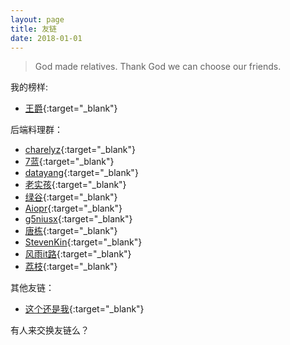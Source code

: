 ```yaml
---
layout: page
title: 友链
date: 2018-01-01
---
```


> God made relatives. Thank God we can choose our friends.

我的榜样:
* [王爵](Https://blog.biezhi.me){:target="_blank"}

后端料理群：
* [charelyz](https://i.charelyz.cn){:target="_blank"}
* [7蓝](https://blog.os7blue.com/){:target="_blank"}
* [datayang](https://www.datayang.com/){:target="_blank"}
* [老实孩](https://blog.whq6.top/){:target="_blank"}
* [绿谷](https://github.com/xiwenAndlejian/my-blog/issues){:target="_blank"}
* [Aiopr](https://www.cnblogs.com/BBchao/){:target="_blank"}
* [g5niusx](https://www.g5niusx.com/){:target="_blank"}
* [唐栋](http://lilyhuli.cn/){:target="_blank"}
* [StevenKin](http://stevenkin.xyz/){:target="_blank"}
* [风雨it路](https://www.jianshu.com/u/2ab96456bfc3){:target="_blank"}
* [荔枝](https://blog.yizhilee.com/){:target="_blank"}

其他友链：
* [这个还是我](https://liantao.me){:target="_blank"}

有人来交换友链么？